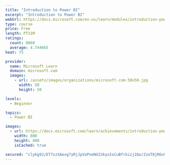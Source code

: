 ```yaml
---
title: "Introduction to Power BI"
excerpt: "Introduction to Power BI"
webUrl: https://docs.microsoft.com/en-us/learn/modules/introduction-power-bi/
type: course
price: Free
length: PT31M
ratings:
  count: 8060
  average: 4.744665
heat: 75

provider:
  name: Microsoft Learn
  domain: microsoft.com
  images:
    - url: /assets/images/organizations/microsoft.com-50x50.jpg
      width: 50
      height: 50

levels:
  - Beginner

topics:
  - Power BI

images:
  - url: https://docs.microsoft.com/learn/achievements/introduction-power-bi-social.png
    width: 800
    height: 400
    isCached: true

secured: "clykg9J/ET7xzSAexg7yRjJpVoPneNGISkyoIoCuBfrkizj2Qo/ZzoT8jR6uVIZyLwjnXW5Yl3i6K0inXPE8be6zzp+dJgsAL6BCTEUtXN1toLPLn7zLyRpAzPMHyRbkA+GpJvp9sgl2o3uv94jh9g0qqyJK2ciyXevNma5rhAvYB11ZNvh2chFEroE2VOAzCGPF5OaDwkMJZI+JtI8ZRaF4NHdFg4CLay0DXZxSdwIGthDcaPMNsbCio4htez/CkarNyDOlXGuE5I4Daimc3Sw9hZ6/xZpc3KhoyCp24sEP2hdgP27im+YypCW3IHAAo75r9RxR9qM6w+fXLT7PWztLClU5EaWQu6iXfrcPCIFgBDYp9rcph5r0SyNp3U2xwsHv2SKvrRaiX2/ayKIXdGB1o+Wcsg/SfR43B0Ce+DQ=;V19DxfKBmLcshmnac/pZGQ=="
---
```


